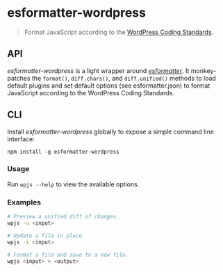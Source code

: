 # esformatter-wordpress

> Format JavaScript according to the [WordPress Coding Standards](https://make.wordpress.org/core/handbook/coding-standards/javascript/).

## API

*esformatter-wordpress* is a light wrapper around [*esformatter*](https://github.com/millermedeiros/esformatter). It monkey-patches the `format()`, `diff.chars()`, and `diff.unified()` methods to load default plugins and set default options (see esformatter.json) to format JavaScript according to the WordPress Coding Standards.


## CLI

Install *esformatter-wordpress* globally to expose a simple command line interface:

`npm install -g esformatter-wordpress`

### Usage

Run `wpjs --help` to view the available options.

### Examples

```sh
# Preview a unified diff of changes.
wpjs -u <input>
```

```sh
# Update a file in place.
wpjs -i <input>
```

```sh
# Format a file and save to a new file.
wpjs <input> > <output>
```
